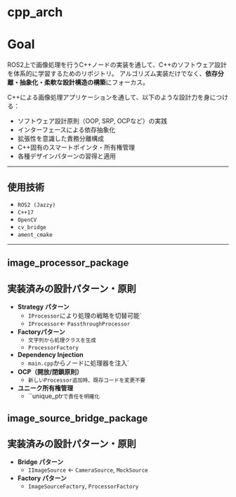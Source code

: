 # cpp_arch

# Goal

ROS2上で画像処理を行うC++ノードの実装を通して、C++のソフトウェア設計を体系的に学習するためのリポジトリ。 
アルゴリズム実装だけでなく、**依存分離・抽象化・柔軟な設計構造の構築**にフォーカス。

C++による画像処理アプリケーションを通して、以下のような設計力を身につける：

- ソフトウェア設計原則（OOP, SRP, OCPなど）の実践
- インターフェースによる依存抽象化
- 拡張性を意識した責務分離構成
- C++固有のスマートポインタ・所有権管理
- 各種デザインパターンの習得と適用

---

## 使用技術

- `ROS2 (Jazzy)`
- `C++17`
- `OpenCV`
- `cv_bridge`
- `ament_cmake`

---



## image_processor_package

## 実装済みの設計パターン・原則
- **Strategy パターン**
  - `IProcessor`により処理の戦略を切替可能`
  - `IProcessor`← `PassthroughProcessor`
- **Factoryパターン**
  - `文字列から処理クラスを生成`
  - `ProcessorFactory`
- **Dependency Injection**
  - `main.cpp`からノードに処理器を注入`
- **OCP（開放/閉鎖原則）**
  - `新しいProcessor追加時、既存コードを変更不要`
- **ユニーク所有権管理**
  - ``unique_ptr<IProcessor>`で責任を明確化`

## image_source_bridge_package

## 実装済みの設計パターン・原則
- **Bridge パターン**
  - `IImageSource` ← `CameraSource`, `MockSource`
- **Factory パターン**
  - `ImageSourceFactory`, `ProcessorFactory`